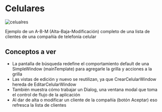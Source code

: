 # Celulares

![celualres](https://cloud.githubusercontent.com/assets/4549002/17305339/5c1120c8-5800-11e6-9f8c-4d8a9dbd8e49.png)

Ejemplo de un A-B-M (Alta-Baja-Modificación) completo de una lista de clientes de una compañía de telefonía celular

## Conceptos a ver

* La pantalla de búsqueda redefine el comportamiento default de una SimpleWindow (mainTemplate) para agregarle la grilla y acciones a la grilla
* Las vistas de edición y nuevo se reutilizan, ya que CrearCelularWindow hereda de EditarCelularWindow
 * También muestra cómo trabajar un Dialog, una ventana modal que toma el control de flujo de la aplicación
 * Al dar de alta o modificar un cliente de la compañía (botón Aceptar) eso refresca la lista de clientes
